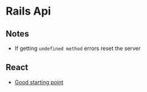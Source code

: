 # Rails Api

## Notes

* If getting `undefined method` errors reset the server

## React

* [Good starting point][1]

[1]: https://github.com/alexfedoseev/generator-flux-on-rails